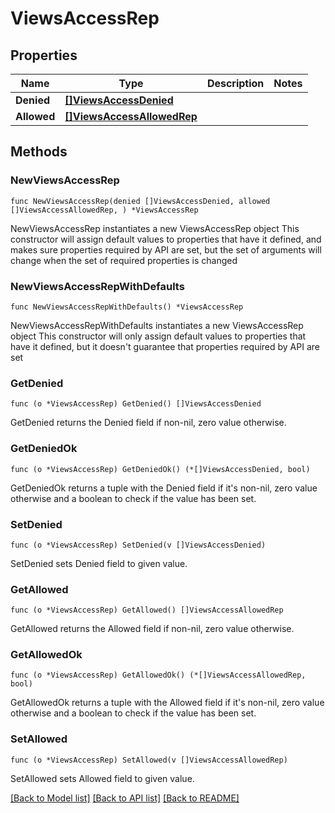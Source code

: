 # ViewsAccessRep

## Properties

Name | Type | Description | Notes
------------ | ------------- | ------------- | -------------
**Denied** | [**[]ViewsAccessDenied**](ViewsAccessDenied.md) |  | 
**Allowed** | [**[]ViewsAccessAllowedRep**](ViewsAccessAllowedRep.md) |  | 

## Methods

### NewViewsAccessRep

`func NewViewsAccessRep(denied []ViewsAccessDenied, allowed []ViewsAccessAllowedRep, ) *ViewsAccessRep`

NewViewsAccessRep instantiates a new ViewsAccessRep object
This constructor will assign default values to properties that have it defined,
and makes sure properties required by API are set, but the set of arguments
will change when the set of required properties is changed

### NewViewsAccessRepWithDefaults

`func NewViewsAccessRepWithDefaults() *ViewsAccessRep`

NewViewsAccessRepWithDefaults instantiates a new ViewsAccessRep object
This constructor will only assign default values to properties that have it defined,
but it doesn't guarantee that properties required by API are set

### GetDenied

`func (o *ViewsAccessRep) GetDenied() []ViewsAccessDenied`

GetDenied returns the Denied field if non-nil, zero value otherwise.

### GetDeniedOk

`func (o *ViewsAccessRep) GetDeniedOk() (*[]ViewsAccessDenied, bool)`

GetDeniedOk returns a tuple with the Denied field if it's non-nil, zero value otherwise
and a boolean to check if the value has been set.

### SetDenied

`func (o *ViewsAccessRep) SetDenied(v []ViewsAccessDenied)`

SetDenied sets Denied field to given value.


### GetAllowed

`func (o *ViewsAccessRep) GetAllowed() []ViewsAccessAllowedRep`

GetAllowed returns the Allowed field if non-nil, zero value otherwise.

### GetAllowedOk

`func (o *ViewsAccessRep) GetAllowedOk() (*[]ViewsAccessAllowedRep, bool)`

GetAllowedOk returns a tuple with the Allowed field if it's non-nil, zero value otherwise
and a boolean to check if the value has been set.

### SetAllowed

`func (o *ViewsAccessRep) SetAllowed(v []ViewsAccessAllowedRep)`

SetAllowed sets Allowed field to given value.



[[Back to Model list]](../README.md#documentation-for-models) [[Back to API list]](../README.md#documentation-for-api-endpoints) [[Back to README]](../README.md)


